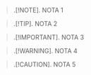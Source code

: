 >.[!NOTE].
> NOTA 1

>.[!TIP].
>NOTA 2

>.[!IMPORTANT].
>NOTA 3

>.[!WARNING].
>NOTA 4

>.[!CAUTION].
>NOTA 5
